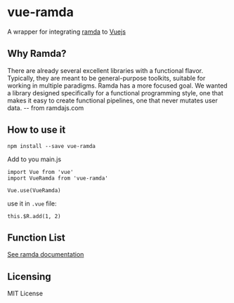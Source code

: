 # vue-ramda
A wrapper for integrating [ramda](http://ramdajs.com/) to [Vuejs](http://vuejs.org)

## Why Ramda?

There are already several excellent libraries with a functional flavor. Typically, they are meant to be general-purpose toolkits, suitable for working in multiple paradigms. Ramda has a more focused goal. We wanted a library designed specifically for a functional programming style, one that makes it easy to create functional pipelines, one that never mutates user data. -- from ramdajs.com

## How to use it

```
npm install --save vue-ramda
```

Add to you main.js
```
import Vue from 'vue'
import VueRamda from 'vue-ramda'

Vue.use(VueRamda)
```

use it in `.vue` file:

```
this.$R.add(1, 2)
```

## Function List
[See ramda documentation](http://ramdajs.com/docs/)

## Licensing
MIT License

